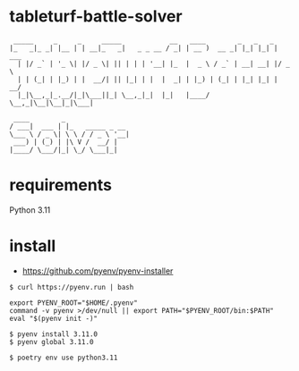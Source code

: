 # tableturf-battle-solver

```
 _____     _     _     _____            __   ____        _   _   _
|_   _|_ _| |__ | | __|_   _|   _ _ __ / _| | __ )  __ _| |_| |_| | ___
  | |/ _` | '_ \| |/ _ \| || | | | '__| |_  |  _ \ / _` | __| __| |/ _ \
  | | (_| | |_) | |  __/| || |_| | |  |  _| | |_) | (_| | |_| |_| |  __/
  |_|\__,_|_.__/|_|\___||_| \__,_|_|  |_|   |____/ \__,_|\__|\__|_|\___|

 ____        _
/ ___|  ___ | |_   _____ _ __
\___ \ / _ \| \ \ / / _ \ '__|
 ___) | (_) | |\ V /  __/ |
|____/ \___/|_| \_/ \___|_|
```

# requirements

Python 3.11

# install

- https://github.com/pyenv/pyenv-installer

```
$ curl https://pyenv.run | bash
```

```
export PYENV_ROOT="$HOME/.pyenv"
command -v pyenv >/dev/null || export PATH="$PYENV_ROOT/bin:$PATH"
eval "$(pyenv init -)"
```

```
$ pyenv install 3.11.0
$ pyenv global 3.11.0
```

```
$ poetry env use python3.11
```